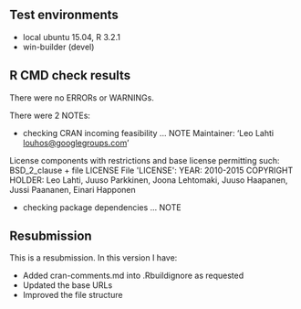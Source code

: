 ## Test environments
* local ubuntu 15.04, R 3.2.1
* win-builder (devel)

## R CMD check results
There were no ERRORs or WARNINGs. 

There were 2 NOTEs:

* checking CRAN incoming feasibility ... NOTE
Maintainer: ‘Leo Lahti <louhos@googlegroups.com>’

License components with restrictions and base license permitting such:
  BSD_2_clause + file LICENSE
File 'LICENSE':
  YEAR: 2010-2015
  COPYRIGHT HOLDER: Leo Lahti, Juuso Parkkinen, Joona Lehtomaki, Juuso Haapanen, Jussi Paananen, Einari Happonen

* checking package dependencies ... NOTE

## Resubmission
This is a resubmission. In this version I have:

 * Added cran-comments.md into .Rbuildignore as requested
 * Updated the base URLs
 * Improved the file structure

